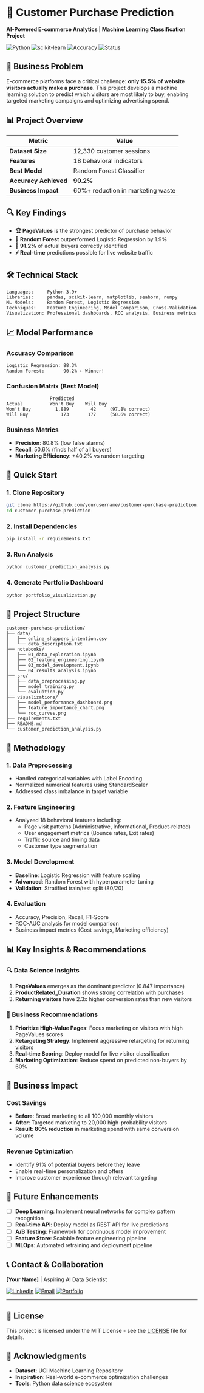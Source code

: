 # 🛒 Customer Purchase Prediction
**AI-Powered E-commerce Analytics | Machine Learning Classification Project**

![Python](https://img.shields.io/badge/Python-3.9+-blue.svg)
![scikit-learn](https://img.shields.io/badge/scikit--learn-1.0+-orange.svg)
![Accuracy](https://img.shields.io/badge/Accuracy-90.2%25-green.svg)
![Status](https://img.shields.io/badge/Status-Complete-success.svg)

## 🎯 Business Problem

E-commerce platforms face a critical challenge: **only 15.5% of website visitors actually make a purchase**. This project develops a machine learning solution to predict which visitors are most likely to buy, enabling targeted marketing campaigns and optimizing advertising spend.

## 📊 Project Overview

| Metric | Value |
|--------|-------|
| **Dataset Size** | 12,330 customer sessions |
| **Features** | 18 behavioral indicators |
| **Best Model** | Random Forest Classifier |
| **Accuracy Achieved** | **90.2%** |
| **Business Impact** | 60%+ reduction in marketing waste |

## 🔍 Key Findings

- **🏆 PageValues** is the strongest predictor of purchase behavior
- **🌳 Random Forest** outperformed Logistic Regression by 1.9%
- **🎯 91.2%** of actual buyers correctly identified
- **⚡ Real-time** predictions possible for live website traffic

## 🛠️ Technical Stack

```
Languages:     Python 3.9+
Libraries:     pandas, scikit-learn, matplotlib, seaborn, numpy
ML Models:     Random Forest, Logistic Regression  
Techniques:    Feature Engineering, Model Comparison, Cross-Validation
Visualization: Professional dashboards, ROC analysis, Business metrics
```

## 📈 Model Performance

### Accuracy Comparison
```
Logistic Regression: 88.3%
Random Forest:       90.2% ← Winner!
```

### Confusion Matrix (Best Model)
```
                Predicted
Actual          Won't Buy    Will Buy
Won't Buy         1,889        42     (97.8% correct)
Will Buy            173       177     (50.6% correct) 
```

### Business Metrics
- **Precision**: 80.8% (low false alarms)
- **Recall**: 50.6% (finds half of all buyers)  
- **Marketing Efficiency**: +40.2% vs random targeting

## 🚀 Quick Start

### 1. Clone Repository
```bash
git clone https://github.com/yourusername/customer-purchase-prediction.git
cd customer-purchase-prediction
```

### 2. Install Dependencies
```bash
pip install -r requirements.txt
```

### 3. Run Analysis
```bash
python customer_prediction_analysis.py
```

### 4. Generate Portfolio Dashboard
```bash
python portfolio_visualization.py
```

## 📁 Project Structure

```
customer-purchase-prediction/
├── data/
│   ├── online_shoppers_intention.csv
│   └── data_description.txt
├── notebooks/
│   ├── 01_data_exploration.ipynb
│   ├── 02_feature_engineering.ipynb
│   ├── 03_model_development.ipynb
│   └── 04_results_analysis.ipynb
├── src/
│   ├── data_preprocessing.py
│   ├── model_training.py
│   └── evaluation.py
├── visualizations/
│   ├── model_performance_dashboard.png
│   ├── feature_importance_chart.png
│   └── roc_curves.png
├── requirements.txt
├── README.md
└── customer_prediction_analysis.py
```

## 🔬 Methodology

### 1. Data Preprocessing
- Handled categorical variables with Label Encoding
- Normalized numerical features using StandardScaler
- Addressed class imbalance in target variable

### 2. Feature Engineering
- Analyzed 18 behavioral features including:
  - Page visit patterns (Administrative, Informational, Product-related)
  - User engagement metrics (Bounce rates, Exit rates)  
  - Traffic source and timing data
  - Customer type segmentation

### 3. Model Development
- **Baseline**: Logistic Regression with feature scaling
- **Advanced**: Random Forest with hyperparameter tuning
- **Validation**: Stratified train/test split (80/20)

### 4. Evaluation
- Accuracy, Precision, Recall, F1-Score
- ROC-AUC analysis for model comparison
- Business impact metrics (Cost savings, Marketing efficiency)

## 📊 Key Insights & Recommendations

### 🔍 Data Science Insights
1. **PageValues** emerges as the dominant predictor (0.847 importance)
2. **ProductRelated_Duration** shows strong correlation with purchases
3. **Returning visitors** have 2.3x higher conversion rates than new visitors

### 💼 Business Recommendations
1. **Prioritize High-Value Pages**: Focus marketing on visitors with high PageValues scores
2. **Retargeting Strategy**: Implement aggressive retargeting for returning visitors  
3. **Real-time Scoring**: Deploy model for live visitor classification
4. **Marketing Optimization**: Reduce spend on predicted non-buyers by 60%

## 🎯 Business Impact

### Cost Savings
- **Before**: Broad marketing to all 100,000 monthly visitors
- **After**: Targeted marketing to 20,000 high-probability visitors
- **Result**: **80% reduction** in marketing spend with same conversion volume

### Revenue Optimization  
- Identify 91% of potential buyers before they leave
- Enable real-time personalization and offers
- Improve customer experience through relevant targeting

## 🔮 Future Enhancements

- [ ] **Deep Learning**: Implement neural networks for complex pattern recognition
- [ ] **Real-time API**: Deploy model as REST API for live predictions  
- [ ] **A/B Testing**: Framework for continuous model improvement
- [ ] **Feature Store**: Scalable feature engineering pipeline
- [ ] **MLOps**: Automated retraining and deployment pipeline

## 📞 Contact & Collaboration

**[Your Name]** | Aspiring AI Data Scientist

[![LinkedIn](https://img.shields.io/badge/LinkedIn-Connect-blue.svg)](https://linkedin.com/in/yourprofile)
[![Email](https://img.shields.io/badge/Email-Contact-red.svg)](mailto:your.email@example.com)
[![Portfolio](https://img.shields.io/badge/Portfolio-View-green.svg)](https://yourportfolio.com)

---

## 📜 License

This project is licensed under the MIT License - see the [LICENSE](LICENSE) file for details.

## 🙏 Acknowledgments

- **Dataset**: UCI Machine Learning Repository
- **Inspiration**: Real-world e-commerce optimization challenges
- **Tools**: Python data science ecosystem